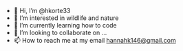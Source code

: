 - 👋 Hi, I’m @hkorte33
- 👀 I’m interested in wildlife and nature
- 🌱 I’m currently learning how to code 
- 💞️ I’m looking to collaborate on ...
- 📫 How to reach me at my email hannahk146@gmail.com

<!---
hkorte33/hkorte33 is a ✨ special ✨ repository because its `README.md` (this file) appears on your GitHub profile.
You can click the Preview link to take a look at your changes.
--->
